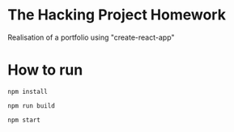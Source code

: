 # The Hacking Project Homework

Realisation of a portfolio using "create-react-app"

# How to run

```npm install```

```npm run build```

```npm start```
